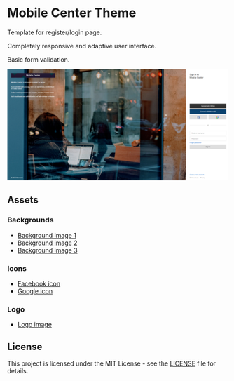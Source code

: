 # Mobile Center Theme
Template for register/login page.

Completely responsive and adaptive user interface.

Basic form validation.

![Login page](screenshots/login.png)

## Assets

### Backgrounds
* [Background image 1](https://unsplash.com/photos/Z3ownETsdNQ)
* [Background image 2](https://unsplash.com/photos/GiIZSko7Guk)
* [Background image 3](https://unsplash.com/photos/v8pE7-pukyY)

### Icons
* [Facebook icon](http://www.flaticon.com/free-icon/facebook_124010)
* [Google icon](http://www.flaticon.com/free-icon/search_281764)

### Logo
* [Logo image](http://thepatternlibrary.com/#kale-salad)

## License
This project is licensed under the MIT License - see the [LICENSE](LICENSE) file for details.
